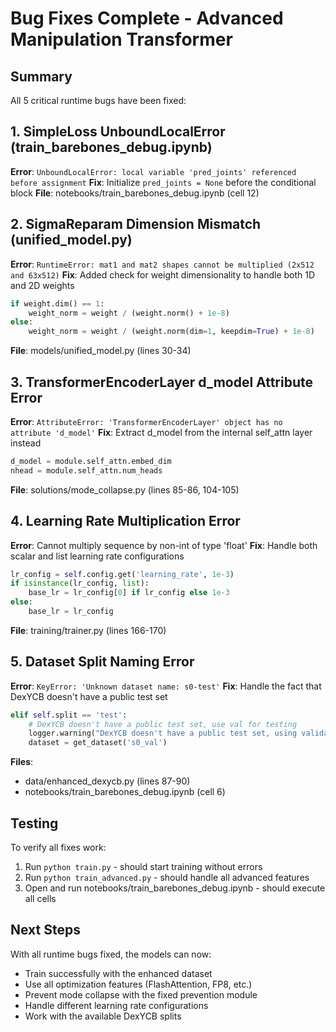 # Bug Fixes Complete - Advanced Manipulation Transformer

## Summary
All 5 critical runtime bugs have been fixed:

## 1. SimpleLoss UnboundLocalError (train_barebones_debug.ipynb)
**Error**: `UnboundLocalError: local variable 'pred_joints' referenced before assignment`
**Fix**: Initialize `pred_joints = None` before the conditional block
**File**: notebooks/train_barebones_debug.ipynb (cell 12)

## 2. SigmaReparam Dimension Mismatch (unified_model.py)
**Error**: `RuntimeError: mat1 and mat2 shapes cannot be multiplied (2x512 and 63x512)`
**Fix**: Added check for weight dimensionality to handle both 1D and 2D weights
```python
if weight.dim() == 1:
    weight_norm = weight / (weight.norm() + 1e-8)
else:
    weight_norm = weight / (weight.norm(dim=1, keepdim=True) + 1e-8)
```
**File**: models/unified_model.py (lines 30-34)

## 3. TransformerEncoderLayer d_model Attribute Error
**Error**: `AttributeError: 'TransformerEncoderLayer' object has no attribute 'd_model'`
**Fix**: Extract d_model from the internal self_attn layer instead
```python
d_model = module.self_attn.embed_dim
nhead = module.self_attn.num_heads
```
**File**: solutions/mode_collapse.py (lines 85-86, 104-105)

## 4. Learning Rate Multiplication Error
**Error**: Cannot multiply sequence by non-int of type 'float'
**Fix**: Handle both scalar and list learning rate configurations
```python
lr_config = self.config.get('learning_rate', 1e-3)
if isinstance(lr_config, list):
    base_lr = lr_config[0] if lr_config else 1e-3
else:
    base_lr = lr_config
```
**File**: training/trainer.py (lines 166-170)

## 5. Dataset Split Naming Error
**Error**: `KeyError: 'Unknown dataset name: s0-test'`
**Fix**: Handle the fact that DexYCB doesn't have a public test set
```python
elif self.split == 'test':
    # DexYCB doesn't have a public test set, use val for testing
    logger.warning("DexYCB doesn't have a public test set, using validation set for testing")
    dataset = get_dataset('s0_val')
```
**Files**: 
- data/enhanced_dexycb.py (lines 87-90)
- notebooks/train_barebones_debug.ipynb (cell 6)

## Testing
To verify all fixes work:
1. Run `python train.py` - should start training without errors
2. Run `python train_advanced.py` - should handle all advanced features
3. Open and run notebooks/train_barebones_debug.ipynb - should execute all cells

## Next Steps
With all runtime bugs fixed, the models can now:
- Train successfully with the enhanced dataset
- Use all optimization features (FlashAttention, FP8, etc.)
- Prevent mode collapse with the fixed prevention module
- Handle different learning rate configurations
- Work with the available DexYCB splits
